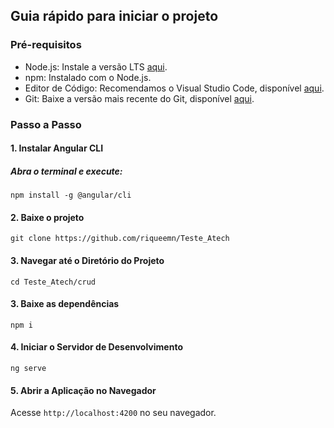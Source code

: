 ## Guia rápido para iniciar o projeto

### Pré-requisitos
+ Node.js: Instale a versão LTS [aqui](https://nodejs.org/).
+ npm: Instalado com o Node.js.
+ Editor de Código: Recomendamos o Visual Studio Code, disponível [aqui](https://code.visualstudio.com/).
+ Git: Baixe a versão mais recente do Git, disponível [aqui](https://git-scm.com/downloads).


### Passo a Passo
#### 1. Instalar Angular CLI
##### Abra o terminal e execute:
`npm install -g @angular/cli`

#### 2. Baixe o projeto
`git clone https://github.com/riqueemn/Teste_Atech`

#### 3. Navegar até o Diretório do Projeto
`cd Teste_Atech/crud`

#### 3. Baixe as dependências
`npm i`

#### 4. Iniciar o Servidor de Desenvolvimento
`ng serve`

#### 5. Abrir a Aplicação no Navegador
Acesse `http://localhost:4200` no seu navegador.
